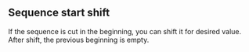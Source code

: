 ## Sequence start shift

If the sequence is cut in the beginning, you can shift it for desired value.
After shift, the previous beginning is empty.